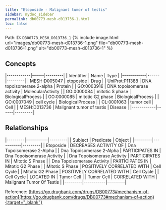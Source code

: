 ```yaml
---
title: "Etoposide - Malignant tumor of testis"
sidebar: mydoc_sidebar
permalink: db00773-mesh-d013736-1.html
toc: false 
---
```



Path ID: `DB00773_MESH_D013736_1`
{% include image.html url="images/db00773-mesh-d013736-1.png" file="db00773-mesh-d013736-1.png" alt="db00773-mesh-d013736-1" %}

## Concepts

|------------|------|---------|
| Identifier | Name | Type    |
|------------|------|---------|
| MESH:D005047 | etoposide | Drug |
| UniProt:P11388 | DNA topoisomerase 2-alpha | Protein |
| GO:0003916 | DNA topoisomerase activity | MolecularActivity |
| GO:0000084 | mitotic S phase | BiologicalProcess |
| GO:0000085 | mitotic G2 phase | BiologicalProcess |
| GO:0007049 | cell cycle | BiologicalProcess |
| CL:0001063 | tumor cell | Cell |
| MESH:D013736 | Malignant tumor of testis | Disease |
|------------|------|---------|

## Relationships

|---------|-----------|---------|
| Subject | Predicate | Object  |
|---------|-----------|---------|
| Etoposide | DECREASES ACTIVITY OF | Dna Topoisomerase 2-Alpha |
| Dna Topoisomerase 2-Alpha | PARTICIPATES IN | Dna Topoisomerase Activity |
| Dna Topoisomerase Activity | PARTICIPATES IN | Mitotic S Phase |
| Dna Topoisomerase Activity | PARTICIPATES IN | Mitotic G2 Phase |
| Mitotic S Phase | POSITIVELY CORRELATED WITH | Cell Cycle |
| Mitotic G2 Phase | POSITIVELY CORRELATED WITH | Cell Cycle |
| Cell Cycle | LOCATED IN | Tumor Cell |
| Tumor Cell | CORRELATED WITH | Malignant Tumor Of Testis |
|---------|-----------|---------|

Reference: [https://go.drugbank.com/drugs/DB00773#mechanism-of-action](https://go.drugbank.com/drugs/DB00773#mechanism-of-action){:target="_blank"}